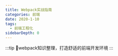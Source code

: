 ```yaml
---
title: Webpack实战指南
categories: 前端
date: 2020-1-10
tags:
  - 前端工程化
sidebarDepth: 0
---
```


:::tip
📝webpack知识整理，打造舒适的前端开发环境
:::

<!-- more -->


